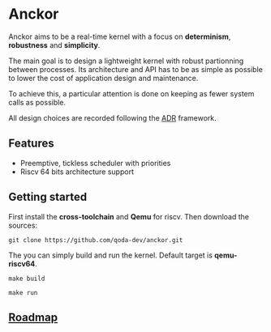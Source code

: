 # Anckor

Anckor aims to be a real-time kernel with a focus on **determinism**, **robustness** and **simplicity**.

The main goal is to design a lightweight kernel with robust partionning between processes. Its architecture and API has to be as simple as possible to lower the cost of application design and maintenance.

To achieve this, a particular attention is done on keeping as fewer system calls as possible.

All design choices are recorded following the [ADR](./doc/arch/README.md) framework.

## Features

* Preemptive, tickless scheduler with priorities
* Riscv 64 bits architecture support

## Getting started

First install the **cross-toolchain** and **Qemu** for riscv. Then download the sources:

```shell
git clone https://github.com/qoda-dev/anckor.git
```

The you can simply build and run the kernel. Default target is **qemu-riscv64**.

```shell
make build

make run
```

## [Roadmap](/ROADMAP.md)